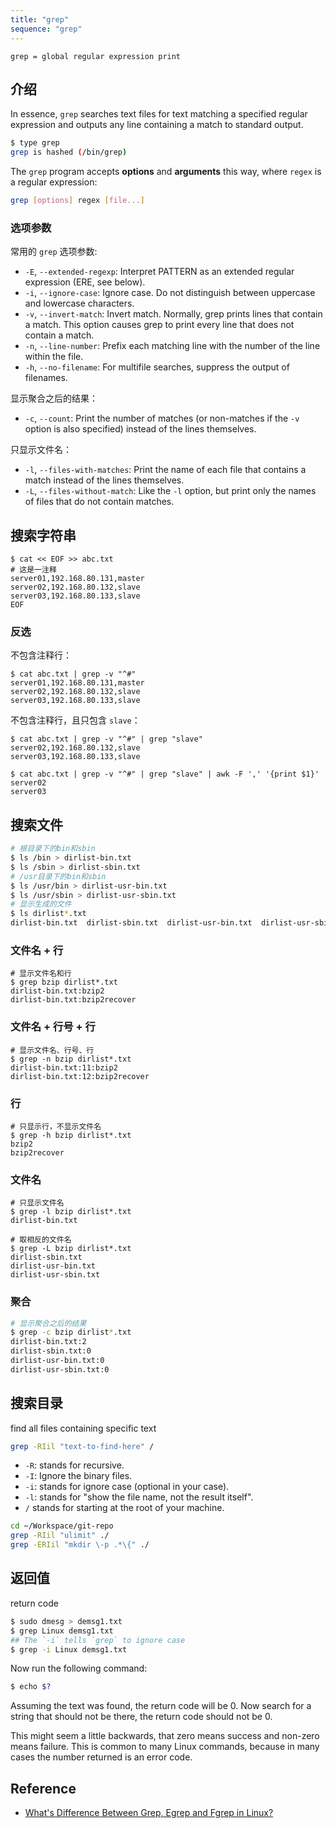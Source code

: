 ```yaml
---
title: "grep"
sequence: "grep"
---
```


```text
grep = global regular expression print
```

## 介绍

In essence, `grep` searches text files for text matching a specified regular expression and
outputs any line containing a match to standard output.

```bash
$ type grep
grep is hashed (/bin/grep)
```

The `grep` program accepts **options** and **arguments** this way,
where `regex` is a regular expression:

```bash
grep [options] regex [file...]
```

### 选项参数

常用的 `grep` 选项参数:

- `-E`, `--extended-regexp`: Interpret PATTERN as an extended regular expression (ERE, see below).
- `-i`, `--ignore-case`: Ignore case. Do not distinguish between uppercase and lowercase characters.
- `-v`, `--invert-match`: Invert match. Normally, grep prints lines that contain a match.
  This option causes grep to print every line that does not contain a match.
- `-n`, `--line-number`: Prefix each matching line with the number of the line within the file.
- `-h`, `--no-filename`: For multifile searches, suppress the output of filenames.

显示聚合之后的结果：

- `-c`, `--count`: Print the number of matches (or non-matches if the `-v` option is also specified) instead of the lines themselves.

只显示文件名：

- `-l`, `--files-with-matches`: Print the name of each file that contains a match instead of the lines themselves.
- `-L`, `--files-without-match`: Like the `-l` option, but print only the names of files that do not contain matches.

## 搜索字符串

```text
$ cat << EOF >> abc.txt
# 这是一注释
server01,192.168.80.131,master
server02,192.168.80.132,slave
server03,192.168.80.133,slave
EOF
```

### 反选

不包含注释行：

```text
$ cat abc.txt | grep -v "^#"
server01,192.168.80.131,master
server02,192.168.80.132,slave
server03,192.168.80.133,slave
```

不包含注释行，且只包含 `slave`：

```text
$ cat abc.txt | grep -v "^#" | grep "slave"
server02,192.168.80.132,slave
server03,192.168.80.133,slave
```

```text
$ cat abc.txt | grep -v "^#" | grep "slave" | awk -F ',' '{print $1}'
server02
server03
```

## 搜索文件

```bash
# 根目录下的bin和sbin
$ ls /bin > dirlist-bin.txt
$ ls /sbin > dirlist-sbin.txt
# /usr目录下的bin和sbin
$ ls /usr/bin > dirlist-usr-bin.txt
$ ls /usr/sbin > dirlist-usr-sbin.txt
# 显示生成的文件
$ ls dirlist*.txt
dirlist-bin.txt  dirlist-sbin.txt  dirlist-usr-bin.txt  dirlist-usr-sbin.txt
```

### 文件名 + 行

```text
# 显示文件名和行
$ grep bzip dirlist*.txt
dirlist-bin.txt:bzip2
dirlist-bin.txt:bzip2recover
```

### 文件名 + 行号 + 行

```text
# 显示文件名、行号、行
$ grep -n bzip dirlist*.txt
dirlist-bin.txt:11:bzip2
dirlist-bin.txt:12:bzip2recover
```

### 行

```text
# 只显示行，不显示文件名
$ grep -h bzip dirlist*.txt
bzip2
bzip2recover
```

### 文件名

```text
# 只显示文件名
$ grep -l bzip dirlist*.txt
dirlist-bin.txt
```

```text
# 取相反的文件名
$ grep -L bzip dirlist*.txt
dirlist-sbin.txt
dirlist-usr-bin.txt
dirlist-usr-sbin.txt
```

### 聚合

```bash
# 显示聚合之后的结果
$ grep -c bzip dirlist*.txt
dirlist-bin.txt:2
dirlist-sbin.txt:0
dirlist-usr-bin.txt:0
dirlist-usr-sbin.txt:0
```

## 搜索目录

find all files containing specific text

```bash
grep -RIil "text-to-find-here" /
```

- `-R`: stands for recursive.
- `-I`: Ignore the binary files.
- `-i`: stands for ignore case (optional in your case).
- `-l`: stands for "show the file name, not the result itself".
- `/` stands for starting at the root of your machine.

```bash
cd ~/Workspace/git-repo
grep -RIil "ulimit" ./
grep -ERIil "mkdir \-p .*\{" ./
```

## 返回值

return code



```bash
$ sudo dmesg > demsg1.txt
$ grep Linux demsg1.txt
## The `-i` tells `grep` to ignore case
$ grep -i Linux demsg1.txt
```

Now run the following command:

```bash
$ echo $?
```

Assuming the text was found, the return code will be 0. Now search for a string that should not be there, the return code should not be 0.

This might seem a little backwards, that zero means success and non-zero means failure. This is common to many Linux commands, because in many cases the number returned is an error code.

## Reference

- [What's Difference Between Grep, Egrep and Fgrep in Linux?](https://www.tecmint.com/difference-between-grep-egrep-and-fgrep-in-linux/)
